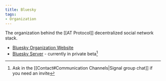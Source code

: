 ```yaml
---
title: Bluesky
tags:
- Organization
---
```


The organization behind the [[AT Protocol]] decentralized social network stack.

* [Bluesky Organization Website](https://blueskyweb.xyz)
* [Bluesky Server](https://bsky.app/) - currently in private beta[^blueskyinvite]


[^blueskyinvite]: Ask in the [[Contact#Communication Channels|Signal group chat]] if you need an invite